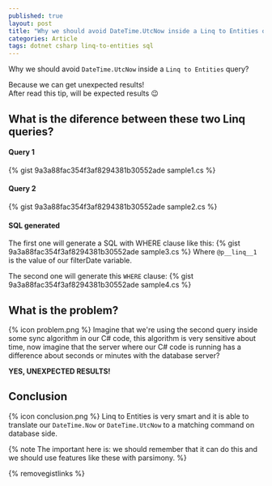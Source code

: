```yaml
---
published: true
layout: post
title: "Why we should avoid DateTime.UtcNow inside a Linq to Entities query?"
categories: Article
tags: dotnet csharp linq-to-entities sql
---
```

Why we should avoid `DateTime.UtcNow` inside a `Linq to Entities` query?

Because we can get unexpected results!<br>
After read this tip, will be expected results 😉

## What is the diference between these two Linq queries?

#### Query 1
{% gist 9a3a88fac354f3af8294381b30552ade sample1.cs %}

#### Query 2
{% gist 9a3a88fac354f3af8294381b30552ade sample2.cs %}

#### SQL generated
The first one will generate a SQL with WHERE clause like this:
{% gist 9a3a88fac354f3af8294381b30552ade sample3.cs %}
Where `@p__linq__1` is the value of our filterDate variable.

The second one will generate this `WHERE` clause:
{% gist 9a3a88fac354f3af8294381b30552ade sample4.cs %}

## What is the problem?
{% icon problem.png %}
Imagine that we're using the second query inside some sync algorithm in our C# code, this algorithm is very sensitive about time, now imagine that the server where our C# code is running has a difference about seconds or minutes with the database server?

**YES, UNEXPECTED RESULTS!**

## Conclusion
{% icon conclusion.png %}
Linq to Entities is very smart and it is able to translate our `DateTime.Now` or `DateTime.UtcNow` to a matching command on database side.

{% note The important here is: we should remember that it can do this and we should use features like these with parsimony. %}

{% removegistlinks %}